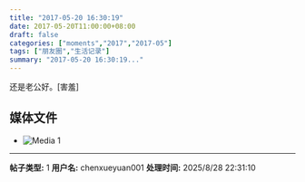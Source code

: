 ```yaml
---
title: "2017-05-20 16:30:19"
date: 2017-05-20T11:00:00+08:00
draft: false
categories: ["moments","2017","2017-05"]
tags: ["朋友圈","生活记录"]
summary: "2017-05-20 16:30:19..."
---
```


还是老公好。[害羞]

## 媒体文件

- ![Media 1](/Moments/photos/2017-05-20/201705201630190.jpg)

---

**帖子类型:** 1
**用户名:** chenxueyuan001
**处理时间:** 2025/8/28 22:31:10